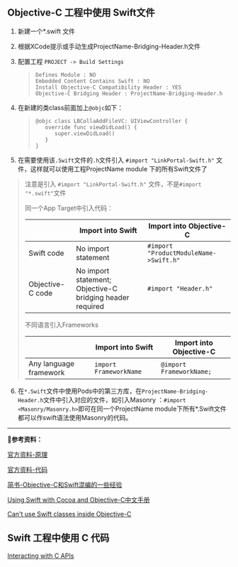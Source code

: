 ## Objective-C 工程中使用 Swift文件

1. 新建一个*.swift 文件
2. 根据XCode提示或手动生成ProjectName-Bridging-Header.h文件
3. 配置工程 `PROJECT -> Build Settings`
	
	>```
	>Defines Module : NO
	>Embedded Content Contains Swift : NO
	>Install Objective-C Compatibility Header : YES
	>Objective-C Bridging Header : ProjectName-Bridging-Header.h
	>```
	
4. 在新建的类class前面加上`@objc`如下：

	>```
	>@objc class LBCollaAddFileVC: UIViewController {
	>    override func viewDidLoad() {
	>       super.viewDidLoad()
	>    }
	>}
	>```

5. 在需要使用该`.Swift`文件的`.h`文件引入 `#import "LinkPortal-Swift.h"` 文件，这样就可以使用工程ProjectName module 下的所有Swift文件了
> 注意是引入 `#import "LinkPortal-Swift.h"` 文件，不是`#import "*.swift"`文件
>
>同一个App Target中引入代码：
> 
>|  | Import into Swift | Import into Objective-C |
>| ---- | ----| ---- |
>| Swift code | No import statement | `#import "ProductModuleName->Swift.h"` |
>| Objective-C code | No import statement; Objective-C bridging header required | `#import "Header.h"` |
>不同语言引入Frameworks
>
>|  | Import into Swift | Import into Objective-C |
>| ---- | ----| ---- |
>| Any language framework | `import FrameworkName` | `@import FrameworkName;` |
	
6. 在`*.Swift`文件中使用Pods中的第三方库，在`ProjectName-Bridging-Header.h`文件中引入对应的文件，如引入Masonry ：`#import <Masonry/Masonry.h>`即可在同一个ProjectName module下所有*.Swift文件都可以作swift语法使用Masonry的代码。

*********
**参考资料：**

[官方资料-原理](https://developer.apple.com/library/content/documentation/Swift/Conceptual/BuildingCocoaApps/index.html)

[官方资料-代码](https://developer.apple.com/library/content/documentation/Swift/Conceptual/BuildingCocoaApps/MixandMatch.html#//apple_ref/doc/uid/TP40014216-CH10-ID122)

[简书-Objective-C和Swift混编的一些经验](http://www.jianshu.com/p/a5e6e574145b)

[Using Swift with Cocoa and Objective-C中文手册](https://github.com/CocoaChina-editors/Welcome-to-Swift/blob/master/UsingSwiftwithCocoaandObjective-C中文手册.md)

[Can't use Swift classes inside Objective-C](https://stackoverflow.com/questions/24206732/cant-use-swift-classes-inside-objective-c?noredirect=1&lq=1)



## Swift 工程中使用 C 代码

[Interacting with C APIs](https://developer.apple.com/library/content/documentation/Swift/Conceptual/BuildingCocoaApps/InteractingWithCAPIs.html)